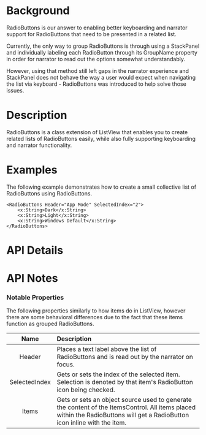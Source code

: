 <!-- The purpose of this spec is to describe a new feature and
its APIs that make up a new feature in WinUI. -->

<!-- There are two audiences for the spec. The first are people
that want to evaluate and give feedback on the API, as part of
the submission process.  When it's complete
it will be incorporated into the public documentation at
docs.microsoft.com (http://docs.microsoft.com/uwp/toolkits/winui/).
Hopefully we'll be able to copy it mostly verbatim.
So the second audience is everyone that reads there to learn how
and why to use this API. -->

# Background
<!-- Use this section to provide background context for the new API(s)
in this spec. -->

<!-- This section and the appendix are the only sections that likely
do not get copied to docs.microsoft.com; they're just an aid to reading this spec. -->

<!-- If you're modifying an existing API, included a link here to the
existing page(s) -->

<!-- For example, this section is a place to explain why you're adding this API rather than
modifying an existing API. -->

<!-- For example, this is a place to provide a brief explanation of some dependent
area, just explanation enough to understand this new API, rather than telling
the reader "go read 100 pages of background information posted at ...". -->

RadioButtons is our answer to enabling better keyboarding and narrator support for RadioButtons that need to be presented in a related list.

Currently, the only way to group RadioButtons is through using a StackPanel and individually labeling each RadioButton through its GroupName property in order for narrator to read out the options somewhat understandably.

However, using that method still left gaps in the narrator experience and StackPanel does not behave the way a user would expect when navigating the list via keyboard - RadioButtons was introduced to help solve those issues.

# Description
<!-- Use this section to provide a brief description of the feature.
For an example, see the introduction to the PasswordBox control
(http://docs.microsoft.com/windows/uwp/design/controls-and-patterns/password-box). -->

RadioButtons is a class extension of ListView that enables you to create related lists of RadioButtons easily, while also fully supporting keyboarding and narrator functionality.

# Examples
<!-- Use this section to explain the features of the API, showing
example code with each description. The general format is:
  feature explanation,
  example code
  feature explanation,
  example code
  etc.-->

<!-- As an example of this section, see the Examples section for the PasswordBox control
(https://docs.microsoft.com/windows/uwp/design/controls-and-patterns/password-box#examples). -->

The following example demonstrates how to create a small collective list of RadioButtons using RadioButtons.

```xaml
<RadioButtons Header="App Mode" SelectedIndex="2">
    <x:String>Dark</x:String>
    <x:String>Light</x:String>
    <x:String>Windows Default</x:String>         
</RadioButtons>
```

# API Details
<!-- The exact API, in MIDL3 format (https://docs.microsoft.com/en-us/uwp/midl-3/) -->

# API Notes
<!-- Give a one or two line description of each API (type
and member), or at least the ones that aren't obvious
from their name.  These descriptions are what show up
in IntelliSense. -->

### Notable Properties
The following properties similarly to how items do in ListView, however there are some behavioral differences due to the fact that these items function as grouped RadioButtons.

| Name | Description |
|:-:|:--|
| Header | Places a text label above the list of RadioButtons and is read out by the narrator on focus. |
| SelectedIndex | Gets or sets the index of the selected item. Selection is denoted by that item's RadioButton icon being checked. |
| Items | Gets or sets an object source used to generate the content of the ItemsControl. All items placed within the RadioButtons will get a RadioButton icon inline with the item. |
